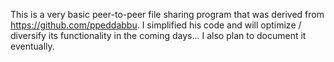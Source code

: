 This is a very basic peer-to-peer file sharing program that was derived from https://github.com/ppeddabbu.
I simplified his code and will optimize / diversify its functionality in the coming days... I also plan to document it eventually.
